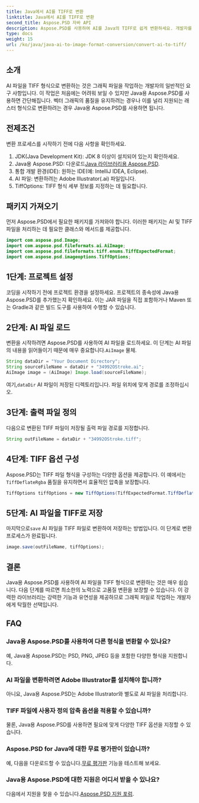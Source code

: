 ```yaml
---
title: Java에서 AI를 TIFF로 변환
linktitle: Java에서 AI를 TIFF로 변환
second_title: Aspose.PSD 자바 API
description: Aspose.PSD를 사용하여 AI를 Java의 TIFF로 쉽게 변환하세요. 개발자를 위한 단계별 가이드. 다운로드, 설정 및 코드 조각이 포함되어 있습니다.
type: docs
weight: 15
url: /ko/java/java-ai-to-image-format-conversion/convert-ai-to-tiff/
---
```

## 소개
AI 파일을 TIFF 형식으로 변환하는 것은 그래픽 파일을 작업하는 개발자의 일반적인 요구 사항입니다. 이 작업은 처음에는 어려워 보일 수 있지만 Java용 Aspose.PSD를 사용하면 간단해집니다. 벡터 그래픽의 품질을 유지하려는 경우나 이를 널리 지원되는 래스터 형식으로 변환하려는 경우 Java용 Aspose.PSD를 사용하면 됩니다.
## 전제조건
변환 프로세스를 시작하기 전에 다음 사항을 확인하세요.
1. JDK(Java Development Kit): JDK 8 이상이 설치되어 있는지 확인하세요.
2. Java용 Aspose.PSD: 다운로드[Java 라이브러리용 Aspose.PSD](https://releases.aspose.com/psd/java/).
3. 통합 개발 환경(IDE): 원하는 IDE(예: IntelliJ IDEA, Eclipse).
4. AI 파일: 변환하려는 Adobe Illustrator(.ai) 파일입니다.
5. TiffOptions: TIFF 형식 세부 정보를 지정하는 데 필요합니다.
## 패키지 가져오기
먼저 Aspose.PSD에서 필요한 패키지를 가져와야 합니다. 이러한 패키지는 AI 및 TIFF 파일을 처리하는 데 필요한 클래스와 메서드를 제공합니다.
```java
import com.aspose.psd.Image;
import com.aspose.psd.fileformats.ai.AiImage;
import com.aspose.psd.fileformats.tiff.enums.TiffExpectedFormat;
import com.aspose.psd.imageoptions.TiffOptions;
```
## 1단계: 프로젝트 설정
코딩을 시작하기 전에 프로젝트 환경을 설정하세요. 프로젝트의 종속성에 Java용 Aspose.PSD를 추가했는지 확인하세요. 이는 JAR 파일을 직접 포함하거나 Maven 또는 Gradle과 같은 빌드 도구를 사용하여 수행할 수 있습니다.
## 2단계: AI 파일 로드
 변환을 시작하려면 Aspose.PSD를 사용하여 AI 파일을 로드하세요. 이 단계는 AI 파일의 내용을 읽어들이기 때문에 매우 중요합니다.`AiImage` 물체.
```java
String dataDir = "Your Document Directory";
String sourceFileName = dataDir + "34992OStroke.ai";
AiImage image = (AiImage) Image.load(sourceFileName);
```
 여기,`dataDir` AI 파일이 저장된 디렉토리입니다. 파일 위치에 맞게 경로를 조정하십시오.
## 3단계: 출력 파일 정의
다음으로 변환된 TIFF 파일이 저장될 출력 파일 경로를 지정합니다.
```java
String outFileName = dataDir + "34992OStroke.tiff";
```
## 4단계: TIFF 옵션 구성
 Aspose.PSD는 TIFF 파일 형식을 구성하는 다양한 옵션을 제공합니다. 이 예에서는`TiffDeflateRgba` 품질을 유지하면서 효율적인 압축을 보장합니다.
```java
TiffOptions tiffOptions = new TiffOptions(TiffExpectedFormat.TiffDeflateRgba);
```
## 5단계: AI 파일을 TIFF로 저장
 마지막으로`save` AI 파일을 TIFF 파일로 변환하여 저장하는 방법입니다. 이 단계로 변환 프로세스가 완료됩니다.
```java
image.save(outFileName, tiffOptions);
```

## 결론
Java용 Aspose.PSD를 사용하여 AI 파일을 TIFF 형식으로 변환하는 것은 매우 쉽습니다. 다음 단계를 따르면 최소한의 노력으로 고품질 변환을 보장할 수 있습니다. 이 강력한 라이브러리는 강력한 기능과 유연성을 제공하므로 그래픽 파일로 작업하는 개발자에게 탁월한 선택입니다.
## FAQ
### Java용 Aspose.PSD를 사용하여 다른 형식을 변환할 수 있나요?
예, Java용 Aspose.PSD는 PSD, PNG, JPEG 등을 포함한 다양한 형식을 지원합니다.
### AI 파일을 변환하려면 Adobe Illustrator를 설치해야 합니까?
아니요, Java용 Aspose.PSD는 Adobe Illustrator와 별도로 AI 파일을 처리합니다.
### TIFF 파일에 사용자 정의 압축 옵션을 적용할 수 있습니까?
물론, Java용 Aspose.PSD를 사용하면 필요에 맞게 다양한 TIFF 옵션을 지정할 수 있습니다.
### Aspose.PSD for Java에 대한 무료 평가판이 있습니까?
 예, 다음을 다운로드할 수 있습니다.[무료 평가판](https://releases.aspose.com/) 기능을 테스트해 보세요.
### Java용 Aspose.PSD에 대한 지원은 어디서 받을 수 있나요?
 다음에서 지원을 찾을 수 있습니다.[Aspose.PSD 지원 포럼](https://forum.aspose.com/c/psd/34).